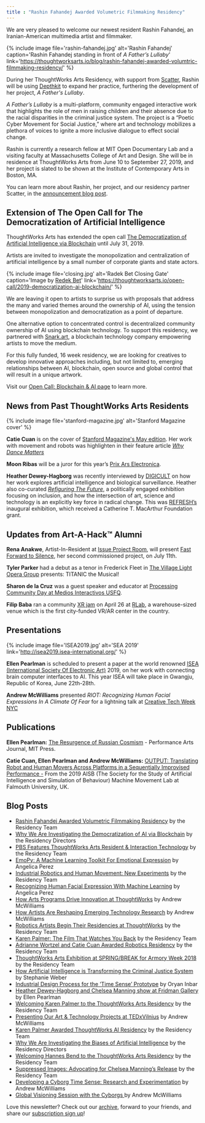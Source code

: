 ```yaml
---
title : "Rashin Fahandej Awarded Volumetric Filmmaking Residency"
---
```


We are very pleased to welcome our newest resident Rashin Fahandej, an Iranian-American multimedia artist and filmmaker.

{% include image file='rashin-fahandej.jpg'
   alt='Rashin Fahandej'
   caption='Rashin Fahandej standing in front of _A Father’s Lullaby_'
   link='https://thoughtworksarts.io/blog/rashin-fahandej-awarded-volumtric-filmmaking-residency/'
%}

During her ThoughtWorks Arts Residency, with support from [Scatter](http://scatter.nyc/), Rashin will be using [Depthkit](https://www.depthkit.tv/) to expand her practice, furthering the development of her project, _A Father's Lullaby_.

<!--excerpt-ends-->

_A Father’s Lullaby_ is a multi-platform, community engaged interactive work that highlights the role of men in raising children and their absence due to the racial disparities in the criminal justice system. The project is a “Poetic Cyber Movement for Social Justice,” where art and technology mobilizes a plethora of voices to ignite a more inclusive dialogue to effect social change.

Rashin is currently a research fellow at MIT Open Documentary Lab and a visiting faculty at Massachusetts College of Art and Design. She will be in residence at ThoughtWorks Arts from June 10 to September 27, 2019, and her project is slated to be shown at the Institute of Contemporary Arts in Boston, MA.

You can learn more about Rashin, her project, and our residency partner Scatter, in the [announcement blog post](https://thoughtworksarts.io/blog/rashin-fahandej-awarded-volumtric-filmmaking-residency/).


## Extension of The Open Call for The Democratization of Artificial Intelligence

ThoughtWorks Arts has extended the open call [The Democratization of Artificial Intelligence via Blockchain](https://thoughtworksarts.io/open-call/2019-democratization-ai-blockchain/) until July 31, 2019.

Artists are invited to investigate the monopolization and centralization of artificial intelligence by a small number of corporate giants and state actors.

{% include image file='closing.jpg'
   alt='Radek Bet Closing Gate'
   caption='Image by [Redek Bet](https://www.flickr.com/photos/122499633@N02/15754112251/)'
   link='https://thoughtworksarts.io/open-call/2019-democratization-ai-blockchain/'
%}

We are leaving it open to artists to surprise us with proposals that address the many and varied themes around the ownership of AI, using the tension between monopolization and democratization as a point of departure.

One alternative option to concentrated control is decentralized community ownership of AI using blockchain technology. To support this residency, we partnered with [Snark.art](https://snark.art/), a blockchain technology company empowering artists to move the medium.

For this fully funded, 16 week residency, we are looking for creatives to develop innovative approaches including, but not limited to, emerging relationships between AI, blockchain, open source and global control that will result in a unique artwork.

Visit our [Open Call: Blockchain & AI page](https://thoughtworksarts.io/open-call/2019-democratization-ai-blockchain/) to learn more.


## News from Past ThoughtWorks Arts Residents

{% include image file='stanford-magazine.jpg'
   alt='Stanford Magazine cover'
%}

**Catie Cuan** is on the cover of [Stanford Magazine's May edition](https://stanfordmag.org/latest). Her work with movement and robots was highlighten in their feature article *[Why Dance Matters](https://stanfordmag.org/contents/why-dance-matters?fbclid=IwAR3g9txdbUHURS6rpH3VKYJX3Sz8wfHnve7PFPtm0KI6FA5Mxfhw7LW1EsM)*

**Moon Ribas** will be a juror for this year’s [Prix Ars Electronica](https://ars.electronica.art/aeblog/en/2019/03/06/prixjury2019/).

**Heather Dewey-Hagborg** was recently interviewed by [DIGICULT](http://digicult.it/articles/the-future-around-the-corner-interview-with-heather-dewey-hagborg/) on how her work explores artificial intelligence and biological surveillance. Heather also  co-curated [*Refiguring The Future*](https://refreshart.tech/#why), a politically engaged exhibition focusing on inclusion, and how the intersection of art, science and technology is an explicitly key force in radical change. This was [REFRESH’s](https://refreshart.tech/#about) inaugural exhibition, which received a Catherine T. MacArthur Foundation grant.


## Updates from Art-A-Hack™ Alumni

**Rena Anakwe**, Artist-In-Resident at [Issue Project Room](https://issueprojectroom.org/), will present [Fast Forward to Silence](https://www.brownpapertickets.com/event/4248909), her second commissioned project, on July 11th.

**Tyler Parker** had a debut as a tenor in Frederick Fleet in [The Village Light Opera Group](https://villagelightopera.org/) presents: TITANIC the Musical!

**Sharon de la Cruz** was a guest speaker and educator at [Processing Community Day at Medios Interactivos USFQ](http://www.pcdquito.com/).

**Filip Baba** ran a community [XR jam](https://www.eventbrite.com/e/unitynyc-xr-jam-2019-tickets-59015269259) on April 26 at [RLab](https://www.rlab.nyc/), a warehouse-sized venue which is the first city-funded VR/AR center in the country.

## Presentations

{% include image file='ISEA2019.jpg'
   alt='SEA 2019'
   link='http://isea2019.isea-international.org/'
%}

**Ellen Pearlman** is scheduled to present a paper at the world renowned [ISEA (International Society Of Electronic Art)](http://isea2019.isea-international.org/) 2019, on her work with connecting brain computer interfaces to AI. This year ISEA will take place in Gwangju, Republic of Korea, June 22th-28th.

**Andrew McWilliams** presented *RIOT: Recognizing Human Facial Expressions In A Climate Of Fear* for a lightning talk at [Creative Tech Week NYC](https://www.eventbrite.com/e/ctw2019-conference-creative-tech-week-tickets-59667017656)

## Publications
**Ellen Pearlman:** [The Resurgence of Russian Cosmism](https://www.mitpressjournals.org/toc/pajj/41/2?fbclid=IwAR3ssrh_xF08CUIjyJyH_s9PflTnhmq5KkRDwoYqKM21KkvMkHuIiDgS3tQ) - Performance Arts Journal, MIT Press.

**Catie Cuan, Ellen Pearlman and Andrew McWilliams:** [OUTPUT: Translating Robot and Human Movers Across Platforms in a Sequentially Improvised Performance -](http://aisb2019.machinemovementlab.net/MTSB2019_Cuan_Pearlman_McWilliams.pdf?fbclid=IwAR1zcOPi8G4l2E3D89hNuv6X2EPWSyQp50eKkWe40NeRn7cBFs-TEo45sms) From the 2019 AISB (The Society for the Study of Artificial Intelligence and Simulation of Behaviour) Machine Movement Lab at Falmouth University, UK.


## Blog Posts
* [Rashin Fahandej Awarded Volumetric Filmmaking Residency](https://thoughtworksarts.io/blog/rashin-fahandej-awarded-volumtric-filmmaking-residency/) by the Residency Team
* [Why We Are Investigating the Democratization of AI via Blockchain](https://thoughtworksarts.io/blog/why-democratization-ai-blockchain/) by the Residency Directors
* [PBS Features ThoughtWorks Arts Resident & Interaction Technology](https://thoughtworksarts.io/blog/concat-tool-feature-pbs/) by the Residency Team
* [EmoPy: A Machine Learning Toolkit For Emotional Expression](https://thoughtworksarts.io/blog/emopy-emotional-expression-toolkit/) by Angelica Perez
* [Industrial Robotics and Human Movement: New Experiments](https://thoughtworksarts.io/blog/movement-industrial-robotic-arm/) by the Residency Team
* [Recognizing Human Facial Expression With Machine Learning](https://thoughtworksarts.io/blog/recognizing-facial-expressions-machine-learning/) by Angelica Perez
* [How Arts Programs Drive Innovation at ThoughtWorks](https://thoughtworksarts.io/blog/how-art-programs-drive-innovation-thoughtworks/) by Andrew McWilliams
* [How Artists Are Reshaping Emerging Technology Research](https://thoughtworksarts.io/blog/how-artists-reshape-emerging-technology-research/) by Andrew McWilliams
* [Robotics Artists Begin Their Residencies at ThoughtWorks](https://thoughtworksarts.io/blog/robotics-artists-begin-residencies/) by the Residency Team
* [Karen Palmer: The Film That Watches You Back](https://thoughtworksarts.io/blog/karen-palmer-film-watches-you-back/) by the Residency Team
* [Adrianne Wortzel and Catie Cuan Awarded Robotics Residency](https://thoughtworksarts.io/blog/adrianne-wortzel-catie-cuan-awarded-robotics-residency/) by the Residency Team
* [ThoughtWorks Arts Exhibition at SPRING/BREAK for Armory Week 2018](https://thoughtworksarts.io/spring-break/) by the Residency Team
* [How Artificial Intelligence is Transforming the Criminal Justice System](https://thoughtworksarts.io/blog/artificial-intelligence-criminal-justice-system/) by Stephanie Weber
* [Industrial Design Process for the ‘Time Sense’ Prototype](https://thoughtworksarts.io/blog/industrial-design-time-sense-prototype/) by Oryan Inbar
* [Heather Dewey-Hagborg and Chelsea Manning show at Fridman Gallery](https://thoughtworksarts.io/blog/heather-chelsea-show-fridman/) by Ellen Pearlman
* [Welcoming Karen Palmer to the ThoughtWorks Arts Residency](https://thoughtworksarts.io/blog/welcoming-karen-palmer/) by the Residency Team
* [Presenting Our Art & Technology Projects at TEDxVilnius](https://thoughtworksarts.io/blog/welcoming-karen-palmer/) by Andrew McWilliams
* [Karen Palmer Awarded ThoughtWorks AI Residency](https://thoughtworksarts.io/blog/karen-palmer-ai-residency/) by the Residency Team
* [Why We Are Investigating the Biases of Artificial Intelligence](https://thoughtworksarts.io/blog/why-we-are-investigating-biases-artificial-intelligence/) by the Residency Directors
* [Welcoming Hannes Bend to the ThoughtWorks Arts Residency](https://thoughtworksarts.io/blog/welcoming-hannes-bend/) by the Residency Team
* [Suppressed Images: Advocating for Chelsea Manning’s Release](https://thoughtworksarts.io/blog/suppressed-images-picturing-chelsea-manning/) by the Residency Team
* [ Developing a Cyborg Time Sense: Research and Experimentation](https://thoughtworksarts.io/blog/team-gets-started-on-research/) by Andrew McWilliams
* [ Global Visioning Session with the Cyborgs ](https://thoughtworksarts.io/blog/visioning-session-with-the-cyborgs/)by Andrew McWilliams

Love this newsletter? Check out our [archive](https://thoughtworksarts.io/newsletters/), forward to your friends, and share our [subscription sign up](https://thoughtworksarts.io/newsletters/)!

